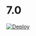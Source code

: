 # 7.0
[![Deploy](https://www.herokucdn.com/deploy/button.svg)](https://heroku.com/deploy?template=https://github.com/lolivai/aulanew)
